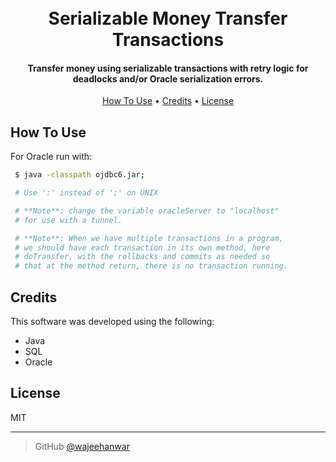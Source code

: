 <h1 align="center">
  <br>
  Serializable Money Transfer Transactions
  <br>
</h1>

<h4 align="center">Transfer money using serializable transactions with retry logic for deadlocks and/or Oracle serialization errors.</h4>

<p align="center">
  <a href="#how-to-use">How To Use</a> •
  <a href="#credits">Credits</a> •
  <a href="#license">License</a>
</p>

## How To Use

For Oracle run with:

```bash
 $ java -classpath ojdbc6.jar;

 # Use ':' instead of ';' on UNIX

 # **Note**: change the variable oracleServer to "localhost"
 # for use with a tunnel.

 # **Note**: When we have multiple transactions in a program,
 # we should have each transaction in its own method, here
 # doTransfer, with the rollbacks and commits as needed so
 # that at the method return, there is no transaction running.
```

## Credits

This software was developed using the following:

- Java
- SQL
- Oracle

## License

MIT

---

> GitHub [@wajeehanwar](https://github.com/wajeehanwar)
